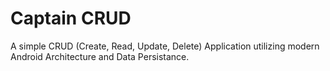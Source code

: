 # Captain CRUD
A simple CRUD (Create, Read, Update, Delete) Application utilizing modern Android Architecture and Data Persistance.
